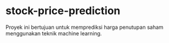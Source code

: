 # stock-price-prediction
Proyek ini bertujuan untuk memprediksi harga penutupan saham menggunakan teknik machine learning. 
